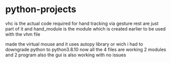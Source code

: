 # python-projects
vhc is the actual code required for hand tracking via gesture rest are just part of it and hand_module is the module which is created earlier to be used with the vhm file


made the virtual mouse and it uses autopy library or wich i had to downgrade python to python3.8.10 
now all the 4 files are working 2 modules and 2 program 
also the gui is also working with no issues 
